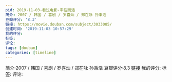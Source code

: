 ```yaml
---
pid: 2019-11-03-看过电影-率性而活
简介: 2007 / 韩国 / 喜剧 / 罗喜灿 / 郑在咏 孙秉浩
豆瓣评分: '8.3'
链接: https://movie.douban.com/subject/3033085/
创建时间: '2019-11-03 10:57:29'
我的评分:
标签:
评论:
tags: [douban]
categories: [timeline]
---
```

简介:2007 / 韩国 / 喜剧 / 罗喜灿 / 郑在咏 孙秉浩
豆瓣评分:8.3
[链接](https://movie.douban.com/subject/3033085/)
我的评分:
标签:
评论:
